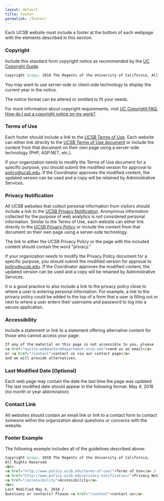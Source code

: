 ```yaml
---
layout: default
title: Footer
permalink: /footer/
---
```


Each UCSB website must include a footer at the bottom of each webpage with the
elements described in this section.

### Copyright

Include this standard form copyright notice as recommended by the [UC Copyright Guide](http://copyright.universityofcalifornia.edu/).

```html
Copyright &copy; 2018 The Regents of the University of California, All Rights Reserved.
```
You may want to use server-side or client-side technology to display the current year in the notice.

The notice format can be altered or omitted to fit your needs.

For more information about copyright requirements, visit
[UC Copyright FAQ: How do I put a copyright notice on my work?](http://copyright.universityofcalifornia.edu/faqs/index.html#h).

### Terms of Use

Each footer should include a link to the
[UCSB Terms of Use](http://www.policy.ucsb.edu/terms-of-use/).
Each website can either link directly to the [UCSB Terms of Use document](http://www.policy.ucsb.edu/terms-of-use/)
or include the content from that document on their own page using a server-side
technology (PHP, ASP.NET, etc.).

If your organization needs to modify the Terms of Use document for a specific
purpose, you should submit the modified version for approval to
[policy@ucsb.edu](mailto:policy@ucsb.edu). If the Coordinator approves the
modified content, the updated version can be used and a copy will be retained
by Administrative Services.

### Privacy Notification

All UCSB websites that collect personal information from visitors should
include a link to the
[UCSB Privacy Notification](http://www.policy.ucsb.edu/privacy-notification/).
Anonymous information collected for the purpose of web analytics is *not*
considered personal information. Similar to the Terms of Use, each website can
either link directly to the [UCSB Privacy Policy](http://www.policy.ucsb.edu/privacy-notification/)
or include the content from that document on their own page using a server-side
technology.

The link to either the UCSB Privacy Policy or the page with the included
content should contain the word "privacy."

If your organization needs to modify the Privacy Policy document for a specific
purpose, you should submit the modified version for approval to
[policy@ucsb.edu](mailto:policy@ucsb.edu). If the Coordinator approves the
modified content, the updated version can be used and a copy will be retained
by Administrative Services.

It is a good practice to also include a link to the privacy policy close to
where a user is entering personal information. For example, a link to the
privacy policy could be added to the top of a form that a user is filling out
or next to where a user enters their username and password to log into a
secure application.

### Accessibility

Include a statement or link to a statement offering alternative content for
those who cannot access your page:

```html
If any of the material on this page is not accessible to you, please
<a href="mailto:webmaster@department.ucsb.edu">send us an email</a>
or <a href="/contact">contact us via our contact page</a>
and we will provide alternatives.
```

### Last Modified Date (Optional)

Each web page may contain the date the last time the page was updated.
The last modified date should appear in the following format:
May 4, 2018 (no month or year abbreviation)

### Contact Link

All websites should contain an email link or link to a contact form to contact
someone within the organization about questions or concerns with the website.

### Footer Example

The following example includes all of the guidelines described above:

```html
Copyright &copy; 2018 The Regents of the University of California,
All Rights Reserved
<br>
<a href="http://www.policy.ucsb.edu/terms-of-use/">Terms of Use</a> /
<a href="http://www.policy.ucsb.edu/privacy-notification/">Privacy Notification</a> /
<a href="/accessibility">Accessibility</a>
<br>
Last Modified May 4, 2018 /
Questions or contacts? Please <a href="/contact">contact us</a>
```
